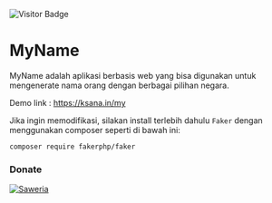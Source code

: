 ![Visitor Badge](https://visitor-badges.glitch.me?username=bbhpowpow&repo=myname&label=VISITOR&style=for-the-badge&color=%23457BFF&token=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&contentType=svg)
# MyName
MyName adalah aplikasi berbasis web yang bisa digunakan untuk mengenerate nama orang dengan berbagai pilihan negara.

Demo link : https://ksana.in/my

Jika ingin memodifikasi, silakan install terlebih dahulu `Faker` dengan menggunakan composer seperti di bawah ini:

```
composer require fakerphp/faker
```

### Donate
[![Saweria](https://img.shields.io/badge/-SAWERIA-orange?style=for-the-badge)](https://saweria.co/abinf)
